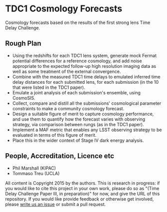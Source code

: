 # TDC1 Cosmology Forecasts

Cosmology forecasts based on the results of the first strong lens Time Delay Challenge. 

## Rough Plan

* Using the redshifts for each TDC1 lens system, generate mock Fermat potential differences for a reference cosmology, and add noise appropriate to the expected follow-up high resolution imaging data as well as some treatment of the external convergence.
* Combine with the measured TDC1 time delays to emulated inferred time delay distances for each submitted lens, for each submission (in the 10 that were listed in the TDC1 paper). 
* Emulate a joint analysis of each submission's ensemble, using CosmoSIS.
* Collect, compare and distill all the submissions' cosmological parameter constraints to make a community cosmology forecast.
* Design a suitable figure of merit to capture cosmology performance, and use them to quantify how the forecast varies with observing strategy, via comparison between rungs (as in the TDC1 paper). 
* Implement a MAF metric that enables any LSST observing strategy to be evaluated in terms of this figure of merit. 
* Place this in the wider context of Stage IV dark energy analysis.

## People, Accreditation, Licence etc

* Phil Marshall (KIPAC)
* Tommaso Treu (UCLA)

All content is Copyright 2015 by the authors. This is research in progress: if you would like to cite this project in your own work, please do so as "(Time Delay Challenge Paper III, in preparation)" for now, and give the URL of this repository. If you would like provide feedback or otherwise get involved, please [write us an issue](https://github.com/DarkEnergyScienceCollaboration/TDCcosmoforecasts/issues) or submit a pull request.

